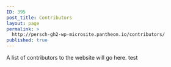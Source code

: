 ```yaml
---
ID: 395
post_title: Contributors
layout: page
permalink: >
  http://persch-gh2-wp-microsite.pantheon.io/contributors/
published: true
---
```

A list of contributors to the website will go here. test